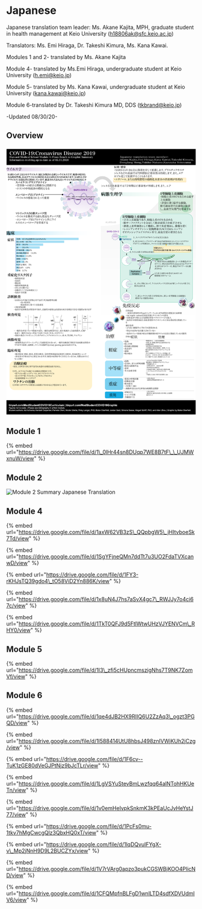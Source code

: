 # Japanese

Japanese translation team leader: Ms. Akane Kajita, MPH, graduate student in health management at Keio University \([h18806ak@sfc.keio.ac.jp](mailto:h18806ak@sfc.keio.ac.jp)\)

Translators: Ms. Emi Hiraga, Dr. Takeshi Kimura, Ms. Kana Kawai.

Modules 1 and 2- translated by Ms. Akane Kajita

Module 4- translated by Ms.Emi Hiraga, undergraduate student at Keio University \([h.emi@keio.jp](mailto:h.emi@keio.jp)\)

Module 5- translated by Ms. Kana Kawai, undergraduate student at Keio University \([kana.kawai@keio.jp](mailto:kana.kawai@keio.jp)\)

Module 6-translated by Dr. Takeshi Kimura MD, DDS \([tkbrand@keio.jp](mailto:tkbrand@keio.jp)\)

-Updated 08/30/20-

## Overview

![Module 1 Summary Japanese Translation](../../.gitbook/assets/image%20%2815%29.png)



## Module 1

{% embed url="https://drive.google.com/file/d/1\_0lHr44sn8DUqp7WE8B7tF\_\_UJMWxnuW/view" %}

## Module 2

![Module 2 Summary Japanese Translation ](../../.gitbook/assets/image%20%2814%29.png)

## Module 4

{% embed url="https://drive.google.com/file/d/1axW62VB3zS\_QQpbgW5\_jHItvboeSk7Td/view" %}



{% embed url="https://drive.google.com/file/d/1SgYFjneQMn7ddTt7u3UO2FdaTVXcanwD/view" %}

{% embed url="https://drive.google.com/file/d/1FY3-rKHJsTQ39gdo4\_tO58ViD2Yn886K/view" %}



{% embed url="https://drive.google.com/file/d/1x8uN4J7hs7aSvX4gc7\_RWJJy7o4ci67c/view" %}

{% embed url="https://drive.google.com/file/d/1TkT0QFJ9d5FtlWtwUHzVJYENVCm\_RHY0/view" %}

## Module 5

{% embed url="https://drive.google.com/file/d/1I3\_zfi5cHUpncmszigNhs7T9NK7ZomVf/view" %}

## Module 6

{% embed url="https://drive.google.com/file/d/1qe4dJB2HX9RIIQ6U2ZzAq3\_ogzt3PGQD/view" %}

{% embed url="https://drive.google.com/file/d/1l588414UtU8hbsJ498znIVWjKUh2jCzg/view" %}

{% embed url="https://drive.google.com/file/d/1F6cv--TuK1zGE80dVeGJPtNjz9bJcTLr/view" %}

{% embed url="https://drive.google.com/file/d/1LgVSYuStevBmLwzfqq64alNTohHKUeTn/view" %}

{% embed url="https://drive.google.com/file/d/1v0emHeIvpkSnkmK3kPEaUcJvHeYstJ77/view" %}

{% embed url="https://drive.google.com/file/d/1PcFs0mu-1tkv7hMgCwcgQlz3QbxHQ0xT/view" %}

{% embed url="https://drive.google.com/file/d/1lqDQvuIFYgX-v\_Mp2jNnH9D9L2BUCZYx/view" %}



{% embed url="https://drive.google.com/file/d/1V7rVArg0apzo3pukCGSWBjKOO4PlicND/view" %}

{% embed url="https://drive.google.com/file/d/1CFQMpfnBLFgD1wnlLTD4sdfXDVUdmIV6/view" %}



